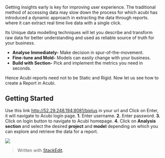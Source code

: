 

Getting insights early is key for improving user experience. The traditional method of accessing data may slow down the process for which acubi has introduced a dynamic approach in extracting the data through reports. where it can extract  real time live data with a single click.

Its Unique data modelling techniques will let you describe and transform raw data for better understanding and used as reliable source of truth for your business.

-  **Analyse Immediately-** Make decision in spur-of-the-movement.
-   **Fine-tune and Mold-** Models can easily change with your business.
-   **Build with Section-** Pick and implement the metrics you need in seconds.

Hence Acubi reports need not to be Static and Rigid. Now let us see how to create a Report in Acubi.

## Getting Started

Use this link http://52.29.248.194:8081/biplus in your url and Click on Enter, it will navigate to Acubi login page. 
**1.** Enter username.
**2.** Enter password.
**3.** Click on login button to navigate to Acubi homepage.
**4.** Click on **Analysis section** and select the desired **project** and **model** depending on which you can explore and retrieve the data for a report.

![
](https://raw.githubusercontent.com/sv18042016/fp1/master/images/Acubi1.png)

> Written with [StackEdit](https://stackedit.io/).
<!--stackedit_data:
eyJoaXN0b3J5IjpbMzE5OTQyOTMzXX0=
-->